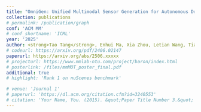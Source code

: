 ```yaml
---
title: "OmniGen: Unified Multimodal Sensor Generation for Autonomous Driving"
collection: publications
# permalink: /publication/graph
conf: 'ACM MM'
# conf_shortname: 'ICML'
year: '2025'
author: <strong>Tao Tang</strong>, Enhui Ma, Xia Zhou, Letian Wang, Tianyi Yan, Xueyang Zhang, Kun Zhan, Peng Jia, XianPeng Lang, Jia-Wang Bian, Kaicheng Yu, Xiaodan Liang
# codeurl: https://arxiv.org/pdf/2406.02147
paperurl: https://arxiv.org/abs/2506.xxxxx
# projecturl: https://www.mmlab-ntu.com/project/baron/index.html
# posterlink: /files/mmMOT_poster_final.pdf
additional: true
# highlight: 'Rank 1 on nuScenes benchmark'

# venue: 'Journal 1'
# paperurl: 'https://dl.acm.org/citation.cfm?id=3240553'
# citation: 'Your Name, You. (2015). &quot;Paper Title Number 3.&quot; <i>Journal 1</i>. 1(3).'
---
```


